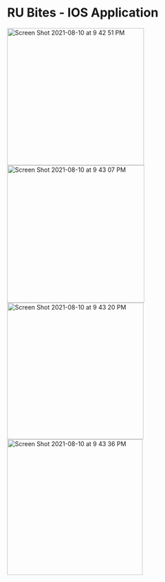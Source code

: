 # RU Bites - IOS Application
<img width="318" alt="Screen Shot 2021-08-10 at 9 42 51 PM" src="https://user-images.githubusercontent.com/34403438/128956955-df477f51-33db-41c8-ae4d-ebaf7aecc9b7.png">
<img width="319" alt="Screen Shot 2021-08-10 at 9 43 07 PM" src="https://user-images.githubusercontent.com/34403438/128956959-92f28770-49a5-4c94-a6a5-321f9ed9f1e2.png">
<img width="317" alt="Screen Shot 2021-08-10 at 9 43 20 PM" src="https://user-images.githubusercontent.com/34403438/128956966-9f3beff0-0b88-45c4-b6d1-6a86453a8db1.png">
<img width="315" alt="Screen Shot 2021-08-10 at 9 43 36 PM" src="https://user-images.githubusercontent.com/34403438/128956969-0daaf816-8450-4009-be46-ef873551a56d.png">
